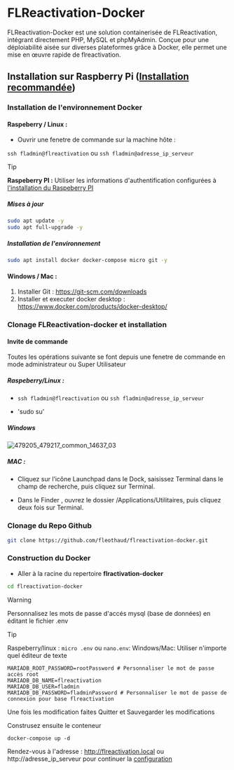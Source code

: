 # FLReactivation-Docker

FLReactivation-Docker est une solution containerisée de FLReactivation, intégrant directement PHP, MySQL et phpMyAdmin. Conçue pour une déploiabilité aisée sur diverses plateformes grâce à Docker, elle permet une mise en œuvre rapide de flreactivation.

## Installation sur Raspberry Pi ([Installation recommandée](Raspeberry.md))

### Installation de l'environnement Docker

#### Raspeberry / Linux : 

* Ouvrir une fenetre de commande sur la machine hôte :

`ssh fladmin@flreactivation` ou `ssh fladmin@adresse_ip_serveur`

> [!TIP]
> **Raspeberry PI :** 
> Utiliser les informations d'authentification configurées à [l'installation du Raspeberry PI](Raspeberry.md)


##### Mises à jour

``` bash
sudo apt update -y
sudo apt full-upgrade -y
```

##### Installation de l'environnement
``` bash
sudo apt install docker docker-compose micro git -y
```

#### Windows / Mac : 
1. Installer Git : https://git-scm.com/downloads
2. Installer et executer docker desktop : https://www.docker.com/products/docker-desktop/


### Clonage FLReactivation-docker et installation

#### Invite de commande

Toutes les opérations suivante se font depuis une fenetre de commande en mode administrateur ou Super Utilisateur

##### Raspeberry/Linux :

* `ssh fladmin@flreactivation` ou `ssh fladmin@adresse_ip_serveur`

* 'sudo su'

##### Windows

![479205_479217_common_14637_03](https://github.com/fleothaud/flreactivation-docker/assets/16253157/642e5a2a-ab6f-4d0e-a272-369eb4515cae)


##### MAC :

* Cliquez sur l’icône Launchpad  dans le Dock, saisissez Terminal dans le champ de recherche, puis cliquez sur Terminal.

* Dans le Finder , ouvrez le dossier /Applications/Utilitaires, puis cliquez deux fois sur Terminal.


### Clonage du Repo Github

``` bash
git clone https://github.com/fleothaud/flreactivation-docker.git
```

### Construction du Docker
* Aller à la racine du repertoire **flractivation-docker**

``` bash
cd flreactivation-docker
``` 

> [!WARNING]
> Personnalisez les mots de passe d'accés mysql (base de données) en éditant le fichier .env

> [!TIP]
> Raspeberry/linux :  `micro .env` ou `nano.env`:
> Windows/Mac: Utiliser n'importe quel éditeur de texte

```
MARIADB_ROOT_PASSWORD=rootPassword # Personnaliser le mot de passe accès root
MARIADB_DB_NAME=flreactivation
MARIADB_DB_USER=fladmin
MARIADB_DB_PASSWORD=fladminPassword # Personnaliser le mot de passe de connexion pour base flreactivation
```

Une fois les modification faites Quitter et Sauvegarder les modifications

Construsez ensuite le conteneur

```
docker-compose up -d
```

Rendez-vous à l'adresse : http://flreactivation.local ou http://adresse_ip_serveur
pour continuer la [configuration](configuration.md)









